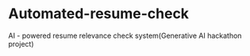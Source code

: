 # Automated-resume-check
AI - powered resume relevance check system(Generative AI hackathon project)
